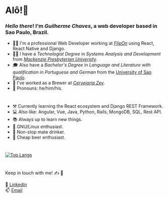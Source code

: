 # Alô!🧉

### _Hello there_! I'm _Guilherme Chaves_, a web developer based in Sao Paulo, Brazil.

* 👨‍💻 I'm a professional Web Developer working at [_FlipOn_](https://flipon.app/) using React, React Native and Django.
* 👨‍🎓 I have a _Technologist Degree_ in _Systems Analysis and Development_ from [_Mackenzie Presbyterian University_](https://www.mackenzie.br/en/universidade/coi/institutional/about-upm).
* 🎓 Also have a _Bachelor's Degree_ in _Language and Literature with qualification in Portuguese and German_ from the [University of Sao Paulo](https://www5.usp.br/#english). 
* 🌾 I've worked as a Brewer at [_Cervejaria Zev_](https://www.cervejariazev.com.br/).
* 🐻 Pronouns: he/him/his.

#

* ⚒️ Currently learning the React ecosystem and Django REST Framework.
* 💻 Also like: Angular, Vue, Java, Python, Rails, MongoDB, SQL, Rest API.
* 📚 Always up to learn new things.
* 🐧 GNU/Linux enthusiast.
* 🧉 Non-stop mate drinker.
* 🍻 Cheap beer enthusiast.

#

[![Top Langs](https://github-readme-stats.vercel.app/api/top-langs/?username=guilchaves&layout=compact&theme=dark)](https://github.com/anuraghazra/github-readme-stats#themes)
#
Keep in touch with me! ✍️ :incoming_envelope:

📎 [Linkedin](https://www.linkedin.com/in/guil-chaves/?locale=en_US)<br>
📫 [Email](mailto:gchaves.guilherme@gmail.com)

<!--
**guilchaves/guilchaves** is a ✨ _special_ ✨ repository because its `README.md` (this file) appears on your GitHub profile.

Here are some ideas to get you started:

- 🔭 I’m currently working on ...
- 🌱 I’m currently learning ...
- 👯 I’m looking to collaborate on ...
- 🤔 I’m looking for help with ...
- 💬 Ask me about ...
- 📫 How to reach me: ...
- 😄 Pronouns: ...
- ⚡ Fun fact: ...
-->
